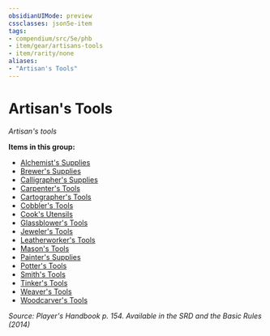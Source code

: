 ```yaml
---
obsidianUIMode: preview
cssclasses: json5e-item
tags:
- compendium/src/5e/phb
- item/gear/artisans-tools
- item/rarity/none
aliases: 
- "Artisan's Tools"
---
```

# Artisan's Tools
*Artisan's tools*  


**Items in this group:**

- [Alchemist's Supplies](2-Mechanics/CLI/items/alchemists-supplies.md)
- [Brewer's Supplies](2-Mechanics/CLI/items/brewers-supplies.md)
- [Calligrapher's Supplies](2-Mechanics/CLI/items/calligraphers-supplies.md)
- [Carpenter's Tools](2-Mechanics/CLI/items/carpenters-tools.md)
- [Cartographer's Tools](2-Mechanics/CLI/items/cartographers-tools.md)
- [Cobbler's Tools](2-Mechanics/CLI/items/cobblers-tools.md)
- [Cook's Utensils](2-Mechanics/CLI/items/cooks-utensils.md)
- [Glassblower's Tools](2-Mechanics/CLI/items/glassblowers-tools.md)
- [Jeweler's Tools](2-Mechanics/CLI/items/jewelers-tools.md)
- [Leatherworker's Tools](2-Mechanics/CLI/items/leatherworkers-tools.md)
- [Mason's Tools](2-Mechanics/CLI/items/masons-tools.md)
- [Painter's Supplies](2-Mechanics/CLI/items/painters-supplies.md)
- [Potter's Tools](2-Mechanics/CLI/items/potters-tools.md)
- [Smith's Tools](2-Mechanics/CLI/items/smiths-tools.md)
- [Tinker's Tools](2-Mechanics/CLI/items/tinkers-tools.md)
- [Weaver's Tools](2-Mechanics/CLI/items/weavers-tools.md)
- [Woodcarver's Tools](2-Mechanics/CLI/items/woodcarvers-tools.md)

*Source: Player's Handbook p. 154. Available in the <span title='Systems Reference Document (5.1)'>SRD</span> and the Basic Rules (2014)*